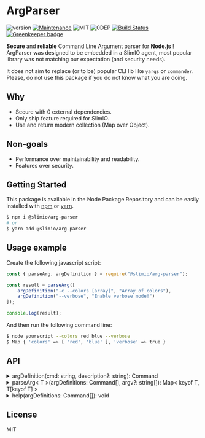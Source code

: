 # ArgParser
![version](https://img.shields.io/badge/dynamic/json.svg?url=https://raw.githubusercontent.com/SlimIO/ArgParser/master/package.json?token=AOgWw3vrgQuu-U4fz1c7yYZyc7XJPNtrks5catjdwA%3D%3D&query=$.version&label=Version)
[![Maintenance](https://img.shields.io/badge/Maintained%3F-yes-green.svg)](https://github.com/SlimIO/ArgParser/commit-activity)
![MIT](https://img.shields.io/github/license/mashape/apistatus.svg)
![0DEP](https://img.shields.io/badge/Dependencies-0-yellow.svg)
[![Build Status](https://travis-ci.com/SlimIO/ArgParser.svg?branch=master)](https://travis-ci.com/SlimIO/ArgParser) [![Greenkeeper badge](https://badges.greenkeeper.io/SlimIO/ArgParser.svg)](https://greenkeeper.io/)

**Secure** and **reliable** Command Line Argument parser for **Node.js** ! ArgParser was designed to be embedded in a SlimIO agent, most popular library was not matching our expectation (and security needs).

It does not aim to replace (or to be) popular CLI lib like `yargs` or `commander`. Please, do not use this package if you do not know what you are doing.

## Why

- Secure with 0 external dependencies.
- Only ship feature required for SlimIO.
- Use and return modern collection (Map over Object).

## Non-goals

- Performance over maintainability and readability.
- Features over security.

## Getting Started

This package is available in the Node Package Repository and can be easily installed with [npm](https://docs.npmjs.com/getting-started/what-is-npm) or [yarn](https://yarnpkg.com).

```bash
$ npm i @slimio/arg-parser
# or
$ yarn add @slimio/arg-parser
```

## Usage example

Create the following javascript script:
```js
const { parseArg, argDefinition } = require("@slimio/arg-parser");

const result = parseArg([
    argDefinition("-c --colors [array]", "Array of colors"),
    argDefinition("--verbose", "Enable verbose mode!")
]);

console.log(result);
```

And then run the following command line:
```bash
$ node yourscript --colors red blue --verbose
$ Map { 'colors' => [ 'red', 'blue' ], 'verbose' => true }
```

## API
<details><summary>argDefinition(cmd: string, description?: string): Command</summary>
<br />

Generate a new Command definition. cmd argument is a string pattern that will be matched against the following regex:
```js
/^(-{1}(?<shortcut>[a-z]){1})?\s?(-{2}(?<name>[a-z]+)){1}\s?(\[(?<type>number|string|boolean|array)(=(?<defaultVal>.*))?\])?$/;
```

Take a look at the root directory `example` for more examples of how to use addCommand !
```js
const { parseArg, argDefinition } = require("@slimio/arg-parser");

const result = parseArg([
    argDefinition("--verbose", "Enable verbose mode!"),
    argDefinition("-a --autoreload [number=500]", "Configuration Autoreload delay in number")
]);
```
A command is described as follow on TypeScript:
```ts
interface Command {
    name: string;
    type: string;
    description: string;
    shortcut?: string;
    defaultVal?: number | string | boolean | any[];
}
```
Feel free to redefine the wrapper as you want !
</details>


<details><summary>parseArg< T >(argDefinitions: Command[], argv?: string[]): Map< keyof T, T[keyof T] ></summary>
<br />

Parse Argv (or any input `string[]`). Return a ECMAScript6 Map Object.

```js
const { parseArg, argDefinition } = require("@slimio/arg-parser");

const argv = parseArg([
    argDefinition("--level [number=1]")
], ["--level", "10"]);
console.log(argv.get("level"));
```
</details>

<details><summary>help(argDefinitions: Command[]): void</summary>
<br />

Display all commands information

```js
const cmdDef = [
    ArgParser.argDefinition("-p --product [number=10]", "Product number description"),
    ArgParser.argDefinition("-t --truc [string]"),
    ArgParser.argDefinition("--bidule")
];

ArgParser.help(cmdDef);

// output ->
// Usage :
//     - node file.js <command>
//     - node file.js <command> <value>
//
// <command>     <type>   <default>  <description>
// -p --product  number   10         Product number description
// -t --truc     string
// --bidule      boolean  true
```


```js
```
</details>

## License
MIT
